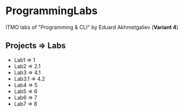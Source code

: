 # ProgrammingLabs
ITMO labs of "Programming &amp; CLI" by Eduard Akhmetgaliev
(**Variant 4**)

## Projects => Labs
* Lab1 => 1
* Lab2 => 2.1
* Lab3 => 4.1
* Lab3.1 => 4.2
* Lab4 => 5
* Lab5 => 6
* Lab6 => 7
* Lab7 => 8
